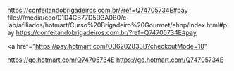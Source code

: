 

https://confeitandobrigadeiros.com.br/?ref=Q74705734E#pay
file:///media/ceo/01D4CB77D5D3A0B0/c-lab/afiliados/hotmart/Curso%20Brigadeiro%20Gourmet/ehnp/index.html#pay
https://confeitandobrigadeiros.com.br/?ref=Q74705734E#pay

<a href="https://pay.hotmart.com/O36202833B?checkoutMode=10"


https://go.hotmart.com/Q74705734E
https://go.hotmart.com/Q74705734E